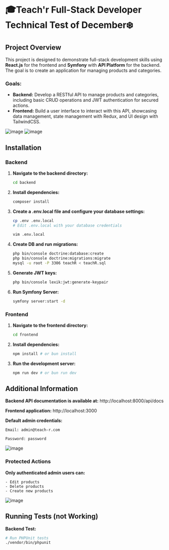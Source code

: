 # 🎓Teach'r Full-Stack Developer Technical Test of December❄️

## Project Overview

This project is designed to demonstrate full-stack development skills using **React.js** for the frontend and **Symfony** with **API Platform** for the backend. The goal is to create an application for managing products and categories.

### Goals:

- **Backend:** Develop a RESTful API to manage products and categories, including basic CRUD operations and JWT authentication for secured actions.
- **Frontend:** Build a user interface to interact with this API, showcasing data management, state management with Redux, and UI design with TailwindCSS.

![image](https://github.com/prosabd/teach-r-technical-test/releases/download/README/home.png)
![image](https://github.com/prosabd/teach-r-technical-test/releases/download/README/products.jpeg)

## Installation

### Backend

1. **Navigate to the backend directory:**
   ```bash
   cd backend
2. **Install dependencies:**
    ```bash
    composer install
3. **Create a .env.local file and configure your database settings:**
    ```bash
    cp .env .env.local
    # Edit .env.local with your database credentials
    
    vim .env.local
5. **Create DB and run migrations:**
    ```bash
    php bin/console doctrine:database:create
    php bin/console doctrine:migrations:migrate
    mysql -u root -P 3306 teachR < teachR.sql
5. **Generate JWT keys:**
    ```bash
    php bin/console lexik:jwt:generate-keypair
6. **Run Symfony Server:**
    ```bash
    symfony server:start -d
    ```

### Frontend

1. **Navigate to the frontend directory:**
    ```bash
    cd frontend
2. **Install dependencies:**
    ```bash
    npm install # or bun install
3. **Run the development server:**
    ```bash
    npm run dev # or bun run dev
    ```

## Additional Information
**Backend API documentation is available at:** http://localhost:8000/api/docs

**Frontend application:** http://localhost:3000

**Default admin credentials:**   

    Email: admin@teach-r.com

    Password: password

![image](https://github.com/prosabd/teach-r-technical-test/releases/download/README/login.png)

### Protected Actions
**Only authenticated admin users can:**

    - Edit products
    - Delete products
    - Create new products

![image](https://github.com/prosabd/teach-r-technical-test/releases/download/README/form-module.jpeg)

## Running Tests (not Working)
**Backend Test:**
```bash
# Run PHPUnit tests
./vendor/bin/phpunit
